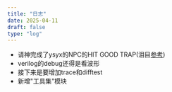 ```yaml
---
title: "日志"
date: 2025-04-11
draft: false
type: "log"
---
```

- 请神完成了ysyx的NPC的HIT GOOD TRAP(泪目[参考](https://verilator.org/guide/latest/faq.html?highlight=wave))
- verilog的debug还得是看波形
- 接下来是要增加trace和difftest
- 新增"工具集"模块